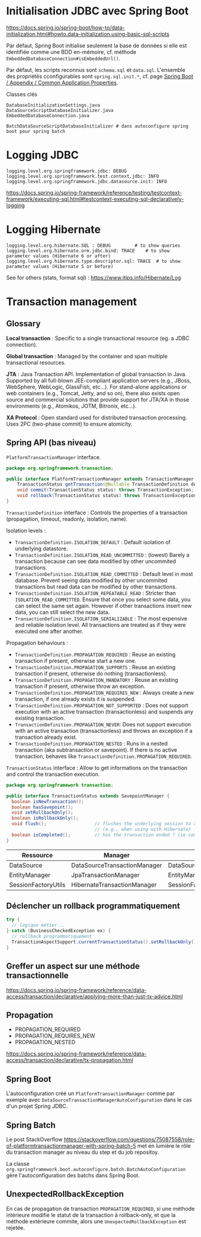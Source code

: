 # Initialisation JDBC avec Spring Boot

https://docs.spring.io/spring-boot/how-to/data-initialization.html#howto.data-initialization.using-basic-sql-scripts

Par défaut, Spring Boot initialise seulement la base de données si elle est identifiée comme une BDD en-mémoire, cf. méthode `EmbeddedDatabaseConnection#isEmbeddedUrl()`.  

Par défaut, les scripts reconnus sont `schema.sql` et `data.sql`. L'ensemble des propriétés cconfigurables sont `spring.sql.init.*`, cf. page [Spring Boot / Appendix / Common Application Properties](https://docs.spring.io/spring-boot/appendix/application-properties/index.html#application-properties.data-migration.spring.sql.init.continue-on-error).

Classes clés
```
DatabaseInitializationSettings.java
DataSourceScriptDatabaseInitializer.java
EmbeddedDatabaseConnection.java

BatchDataSourceScriptDatabaseInitializer # dans autoconfigure spring boot pour spring batch
```

# Logging JDBC 

```
logging.level.org.springframework.jdbc: DEBUG
logging.level.org.springframework.test.context.jdbc: INFO
logging.level.org.springframework.jdbc.datasource.init: INFO
```

https://docs.spring.io/spring-framework/reference/testing/testcontext-framework/executing-sql.html#testcontext-executing-sql-declaratively-logging

# Logging Hibernate

```
logging.level.org.hibernate.SQL : DEBUG  		# to show queries
logging.level.org.hibernate.orm.jdbc.bind: TRACE	# to show parameter values (Hibernate 6 or after)
logging.level.org.hibernate.type.descriptor.sql: TRACE	# to show parameter values (Hibernate 5 or before)
```

See for others (stats, format sql) : https://www.jtips.info/Hibernate/Log

# Transaction management

## Glossary

**Local transaction** : Specific to a single transactional resource (eg. a JDBC connection). 

**Global transaction** : Managed by the container and span multiple transactional resources. 

**JTA** : Java Transaction API. Implementation of global transaction in Java. Supported by all full-blown JEE-compliant application servers (e.g., JBoss, WebSphere, WebLogic, GlassFish, etc...). For stand-alone applications or web containers (e.g., Tomcat, Jetty, and so on), there also exists open source and commercial solutions that provide support for JTA/XA in those environments (e.g., Atomikos, JOTM, Bitronix, etc...).

**XA Protocol** : Open standard used for distributed transaction processing. Uses 2PC (two-phase commit) to ensure atomicity.


## Spring API (bas niveau)

`PlatformTransactionManager` interface.

```java
package org.springframework.transaction;

public interface PlatformTransactionManager extends TransactionManager {
	TransactionStatus getTransaction(@Nullable TransactionDefinition definition) throws TransactionException;
	void commit(TransactionStatus status) throws TransactionException;
	void rollback(TransactionStatus status) throws TransactionException;
}
```

`TransactionDefinition` interface : Controls the properties of a transaction (propagation, timeout, readonly, isolation, name).

Isolation levels : 
* `TransactionDefinition.ISOLATION_DEFAULT` : Default isolation of underlying datastore.
* `TransactionDefinition.ISOLATION_READ_UNCOMMITTED` : (lowest) Barely a transaction because can see data modified by other uncommited transactions. 
* `TransactionDefinition.ISOLATION_READ_COMMITTED` : Default level in most database. Prevent seeing data modified by other uncommited transactions but read data can be modified by other transactions.
* `TransactionDefinition.ISOLATION_REPEATABLE_READ` : Stricter than `ISOLATION_READ_COMMITTED`. Ensure that once you select some data, you can select the same set again. However if other transactions insert new data, you can still select the new data.
* `TransactionDefinition.ISOLATION_SERIALIZABLE` : The most expensive and reliable isolation level. All transactions are treated as if they were executed one after another.

Propagation behaviours :
* `TransactionDefinition.PROPAGATION_REQUIRED` : Reuse an existing transaction if present, otherwise start a new one.
* `TransactionDefinition.PROPAGATION_SUPPORTS` : Reuse an existing transaction if present, otherwise do nothing (transactionless).
* `TransactionDefinition.PROPAGATION_MANDATORY` : Reuse an existing transaction if present, otherwise throw an exception.
* `TransactionDefinition.PROPAGATION_REQUIRES_NEW` : Always create a new transaction, if one already exists it is suspended.
* `TransactionDefinition.PROPAGATION_NOT_SUPPORTED` : Does not support execution with an active transaction (transactionless) and suspends any existing transaction.
* `TransactionDefinition.PROPAGATION_NEVER`: Does not support execution with an active transaction (transactionless) and throws an exception if a transaction already exist.
* `TransactionDefinition.PROPAGATION_NESTED` : Runs in a nested transaction (aka subtransaction or savepoint). If there is no active transaction, behaves like `TransactionDefinition.PROPAGATION_REQUIRED`.

`TransactionStatus` interface : Allow to get informations on the transaction and control the transaction execution.

```java
package org.springframework.transaction;

public interface TransactionStatus extends SavepointManager {
  boolean isNewTransaction();
  boolean hasSavepoint();
  void setRollbackOnly();
  boolean isRollbackOnly();
  void flush();                  // flushes the underlying session to a datastore if applicable
                                 // (e.g., when using with Hibernate)
  boolean isCompleted();         // has the transaction ended ? (ie commited or rolled back)
}
```




| Ressource           | Manager                      | API                       |
| --------------------| ---------------------------- | ------------------------- |
| DataSource          | DataSourceTransactionManager | DataSourceUtils           |
| EntityManager       | JpaTransactionManager        | EntityManagerFactoryUtils |
| SessionFactoryUtils | HibernateTransactionManager  | SessionFactory            |

## Déclencher un rollback programmatiquement

```java
try {
  // logique métier...
} catch (BusinessCheckedException ex) {
  // rollback programmatiquement
  TransactionAspectSupport.currentTransactionStatus().setRollbackOnly();
}
```

## Greffer un aspect sur une méthode transactionnelle

https://docs.spring.io/spring-framework/reference/data-access/transaction/declarative/applying-more-than-just-tx-advice.html

## Propagation

- PROPAGATION_REQUIRED
- PROPAGATION_REQUIRES_NEW
- PROPAGATION_NESTED

https://docs.spring.io/spring-framework/reference/data-access/transaction/declarative/tx-propagation.html

## Spring Boot

L'autoconfiguration créé un `PlatformTransactionManager` comme par exemple avec `DataSourceTransactionManagerAutoConfiguration` dans le cas d'un projet Spring JDBC.

## Spring Batch

Le post StackOverflow https://stackoverflow.com/questions/75087558/role-of-platformtransactionmanager-with-spring-batch-5 met en lumière le rôle du transaction manager au niveau du step et du job repositoy.

La classe `org.springframework.boot.autoconfigure.batch.BatchAutoConfiguration` gère l'autoconfiguration des batchs dans Spring Boot.


## UnexpectedRollbackException

En cas de propagation de transaction `PROPAGATION_REQUIRED`, si une méthode intérieure modifie le statut de la transaction à rollback-only, et que la méthode extérieure commite, 
alors une `UnexpectedRollbackException` est rejetée.

